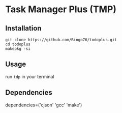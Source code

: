 
# Task Manager Plus (TMP)

## Installation
`git clone https://github.com/Bingo76/todoplus.git`<br/>`cd todoplus`<br/>`makepkg -si`

## Usage
run `tdp` in your terminal

## Dependencies
dependencies=('cjson' 'gcc' 'make')

